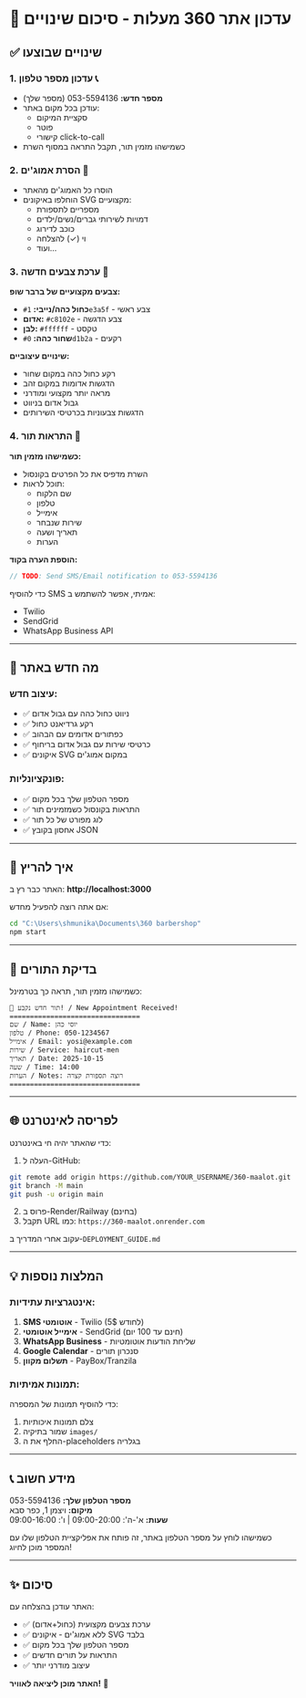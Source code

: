 # 🎨 עדכון אתר 360 מעלות - סיכום שינויים

## ✅ שינויים שבוצעו

### 1. עדכון מספר טלפון 📞
- **מספר חדש:** 053-5594136 (מספר שלך)
- עודכן בכל מקום באתר:
  - סקציית המיקום
  - פוטר
  - קישורי click-to-call
- כשמישהו מזמין תור, תקבל התראה במסוף השרת

### 2. הסרת אמוג'ים 🚫
- הוסרו כל האמוג'ים מהאתר
- הוחלפו באיקונים SVG מקצועיים:
  - מספריים לתספורת
  - דמויות לשירותי גברים/נשים/ילדים
  - כוכב לדירוג
  - וי (✓) להצלחה
  - ועוד...

### 3. ערכת צבעים חדשה 🎨
**צבעים מקצועיים של ברבר שופ:**
- **כחול כהה/נייבי:** `#1e3a5f` - צבע ראשי
- **אדום:** `#c8102e` - צבע הדגשה
- **לבן:** `#ffffff` - טקסט
- **שחור כהה:** `#0d1b2a` - רקעים

**שינויים עיצוביים:**
- רקע כחול כהה במקום שחור
- הדגשות אדומות במקום זהב
- מראה יותר מקצועי ומודרני
- גבול אדום בניווט
- הדגשות צבעוניות בכרטיסי השירותים

### 4. התראות תור 🔔
**כשמישהו מזמין תור:**
- השרת מדפיס את כל הפרטים בקונסול
- תוכל לראות:
  - שם הלקוח
  - טלפון
  - אימייל
  - שירות שנבחר
  - תאריך ושעה
  - הערות

**הוספת הערה בקוד:**
```javascript
// TODO: Send SMS/Email notification to 053-5594136
```
כדי להוסיף SMS אמיתי, אפשר להשתמש ב:
- Twilio
- SendGrid
- WhatsApp Business API

---

## 🎯 מה חדש באתר

### עיצוב חדש:
- ✅ ניווט כחול כהה עם גבול אדום
- ✅ רקע גרדיאנט כחול
- ✅ כפתורים אדומים עם הבהוב
- ✅ כרטיסי שירות עם גבול אדום בריחוף
- ✅ איקונים SVG במקום אמוג'ים

### פונקציונליות:
- ✅ מספר הטלפון שלך בכל מקום
- ✅ התראות בקונסול כשמזמינים תור
- ✅ לוג מפורט של כל תור
- ✅ אחסון בקובץ JSON

---

## 🚀 איך להריץ

האתר כבר רץ ב: **http://localhost:3000**

אם אתה רוצה להפעיל מחדש:
```bash
cd "C:\Users\shmunika\Documents\360 barbershop"
npm start
```

---

## 📱 בדיקת התורים

כשמישהו מזמין תור, תראה כך בטרמינל:
```
🎉 תור חדש נקבע! / New Appointment Received!
================================
שם / Name: יוסי כהן
טלפון / Phone: 050-1234567
אימייל / Email: yosi@example.com
שירות / Service: haircut-men
תאריך / Date: 2025-10-15
שעה / Time: 14:00
הערות / Notes: רוצה תספורת קצרה
================================
```

---

## 🌐 לפריסה לאינטרנט

כדי שהאתר יהיה חי באינטרנט:

1. העלה ל-GitHub:
```bash
git remote add origin https://github.com/YOUR_USERNAME/360-maalot.git
git branch -M main
git push -u origin main
```

2. פרוס ב-Render/Railway (בחינם)
3. תקבל URL כמו: `https://360-maalot.onrender.com`

עקוב אחרי המדריך ב-`DEPLOYMENT_GUIDE.md`

---

## 💡 המלצות נוספות

### אינטגרציות עתידיות:
1. **SMS אוטומטי** - Twilio (5$ לחודש)
2. **אימייל אוטומטי** - SendGrid (חינם עד 100 יום)
3. **WhatsApp Business** - שליחת הודעות אוטומטיות
4. **Google Calendar** - סנכרון תורים
5. **תשלום מקוון** - PayBox/Tranzila

### תמונות אמיתיות:
כדי להוסיף תמונות של המספרה:
1. צלם תמונות איכותיות
2. שמור בתיקיה `images/`
3. החלף את ה-placeholders בגלריה

---

## 📞 מידע חשוב

**מספר הטלפון שלך:** 053-5594136  
**מיקום:** ויצמן 1, כפר סבא  
**שעות:** א'-ה': 09:00-20:00 | ו': 09:00-16:00

כשמישהו לוחץ על מספר הטלפון באתר, זה פותח את אפליקציית הטלפון שלו עם המספר מוכן לחיוג!

---

## ✨ סיכום

האתר עודכן בהצלחה עם:
- ✅ ערכת צבעים מקצועית (כחול+אדום)
- ✅ ללא אמוג'ים - איקונים SVG בלבד
- ✅ מספר הטלפון שלך בכל מקום
- ✅ התראות על תורים חדשים
- ✅ עיצוב מודרני יותר

**האתר מוכן ליציאה לאוויר!** 🚀

